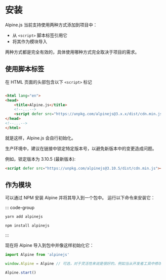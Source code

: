 # 安装

Alpine.js 当前支持使用两种方式添加到项目中：

- 从 `<script>` 脚本标签引用它
- 将其作为模块导入

两种方式都是完全有效的，具体使用哪种方式完全取决于项目的需求。

## 使用脚本标签

在 HTML 页面的头部包含以下 `<script>` 标记

```html

<html lang="en">
<head>
    <title>Alpine.js</title>
    <!--...-->
    <script defer src="https://unpkg.com/alpinejs@3.x.x/dist/cdn.min.js"></script> // [!code focus]
</head>
<!--...-->
</html>
```
就是这样，Alpine.js 会自行初始化。

生产环境中，建议在链接中锁定特定版本号，以避免新版本中的变更造成问题。

例如，锁定版本为 3.10.5 (最新版本):

```html
<script defer src="https://unpkg.com/alpinejs@3.10.5/dist/cdn.min.js"></script>
```

## 作为模块

可以通过 NPM 安装 Alpine 并将其导入到一个包中。 运行以下命令来安装它：

::: code-group

```bash [yarn]
yarn add alpinejs
```

```bash [npm]
npm install alpinejs
```

:::

现在将 Alpine 导入到包中并像这样初始化它：

```js
import Alpine from 'alpinejs'

window.Alpine = Alpine // 可选，对于灵活性来说是很好的。例如当从开发者工具中修改 Alpine

Alpine.start()
```